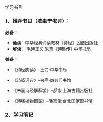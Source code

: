 学习书目

### 1、推荐书目（陈圭宁老师）：

**必备**： 

- **诵读**：中华经典诵读教材《诗经》团结出版社
- **解读**： 毛诗正义 朱熹《诗集传》·中华书局  

**兼备**： 

- 《诗经韵读》–王力·中华书局 

- 《诗经词典》–向熹·商务印书馆

- 《朱熹诗经解释学》–郝水·上海古籍出版社

- 《诗经植物图鉴》–潘富俊·台北国家图书馆

### 2、学习笔记